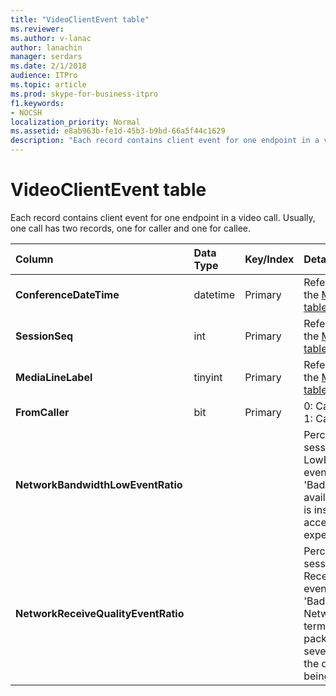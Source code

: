 ```yaml
---
title: "VideoClientEvent table"
ms.reviewer: 
ms.author: v-lanac
author: lanachin
manager: serdars
ms.date: 2/1/2018
audience: ITPro
ms.topic: article
ms.prod: skype-for-business-itpro
f1.keywords:
- NOCSH
localization_priority: Normal
ms.assetid: e8ab963b-fe1d-45b3-b9bd-66a5f44c1629
description: "Each record contains client event for one endpoint in a video call. Usually, one call has two records, one for caller and one for callee."
---
```


# VideoClientEvent table
 
Each record contains client event for one endpoint in a video call. Usually, one call has two records, one for caller and one for callee.
  
|**Column**|**Data Type**|**Key/Index**|**Details**|
|:-----|:-----|:-----|:-----|
|**ConferenceDateTime** <br/> |datetime  <br/> |Primary  <br/> |Referenced from the [MediaLine table](medialine-0.md).  <br/> |
|**SessionSeq** <br/> |int  <br/> |Primary  <br/> |Referenced from the [MediaLine table](medialine-0.md).  <br/> |
|**MediaLineLabel** <br/> |tinyint  <br/> |Primary  <br/> |Referenced from the [MediaLine table](medialine-0.md).  <br/> |
|**FromCaller** <br/> |bit  <br/> |Primary  <br/> |0: Callee's data  <br/> 1: Caller's data  <br/> |
|**NetworkBandwidthLowEventRatio** <br/> || <br/> |Percentage of session the LowBandwidth event was fired for 'Bad' state. The available bandwidth is insufficient for an acceptable voice experience.  <br/> |
|**NetworkReceiveQualityEventRatio** <br/> || <br/> |Percentage of session the ReceiveSendQuality event was fired for 'Bad' state.  <br/> Network quality in terms of jitter or packet loss is severe and impacts the quality of audio being received.  <br/> |
   

